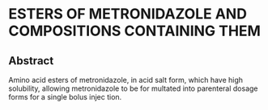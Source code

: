 # ESTERS OF METRONIDAZOLE AND COMPOSITIONS CONTAINING THEM

## Abstract
Amino acid esters of metronidazole, in acid salt form, which have high solubility, allowing metronidazole to be for multated into parenteral dosage forms for a single bolus injec tion.